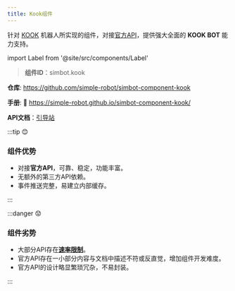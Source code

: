 ```yaml
---
title: Kook组件
---
```


针对 [KOOK](https://www.kookapp.cn/) 机器人所实现的组件，对接[官方API](https://developer.kookapp.cn/doc/reference)，提供强大全面的 **KOOK BOT** 能力支持。

import Label from '@site/src/components/Label'

> **组件ID**：<Label>simbot.kook</Label>

**仓库**: <a class="bi-github" href="https://github.com/simple-robot/simbot-component-kook"> https://github.com/simple-robot/simbot-component-kook</a>

**手册**: 📖 <https://simple-robot.github.io/simbot-component-kook/>

**API文档**：[引导站](https://docs.simbot.forte.love/)


:::tip 😊

### 组件优势

- 对接**官方API**，可靠、稳定，功能丰富。
- 无额外的第三方API依赖。
- 事件推送完整，易建立内部缓存。

:::

:::danger 😟

### 组件劣势

- 大部分API存在[**速率限制**](https://developer.kookapp.cn/doc/rate-limit)。
- 官方API存在一小部分内容与文档中描述不符或反直觉，增加组件开发难度。
- 官方API的设计略显繁琐冗杂，不易封装。

:::
